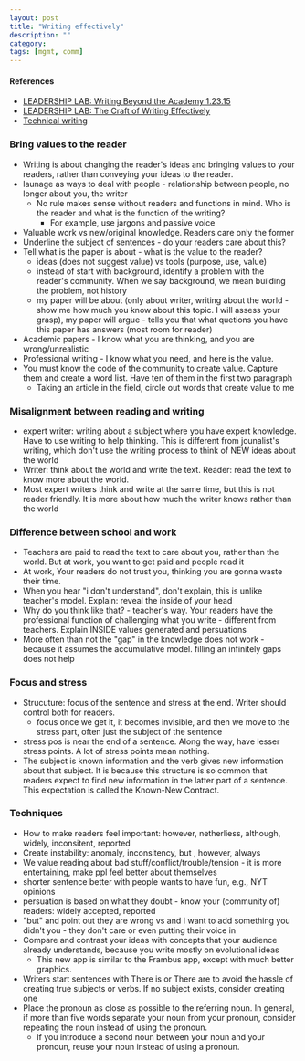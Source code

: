 ```yaml
---
layout: post
title: "Writing effectively" 
description: ""
category: 
tags: [mgmt, comm]
--- 
```


#### References

* [LEADERSHIP LAB: Writing Beyond the Academy 1.23.15](https://www.youtube.com/watch?v=aFwVf5a3pZM)
* [LEADERSHIP LAB: The Craft of Writing Effectively](https://www.youtube.com/watch?v=vtIzMaLkCaM)
* [Technical writing](https://developers.google.com/tech-writing/overview)

### Bring values to the reader

* Writing is about changing the reader's ideas and bringing values to your readers, rather than conveying your ideas to the reader. 
* launage as ways to deal with people - relationship between people, no longer about you, the writer
  * No rule makes sense without readers and functions in mind. Who is the reader and what is the function of the writing?
    * For example, use jargons and passive voice
* Valuable work vs new/original knowledge. Readers care only the former
* Underline the subject of sentences - do your readers care about this?
* Tell what is the paper is about - what is the value to the reader?
  * ideas (does not suggest value) vs tools (purpose, use, value)
  * instead of start with background, identify a problem with the reader's community. When we say background, we mean building the problem, not history
  * my paper will be about (only about writer, writing about the world - show me how much you know about this topic. I will assess your grasp), my paper will argue - tells you that what quetions you have this paper has answers (most room for reader)
* Academic papers - I know what you are thinking, and you are wrong/unrealistic 
* Professional writing - I know what you need, and here is the value.
* You must know the code of the community to create value. Capture them and create a word list. Have ten of them in the first two paragraph
  * Taking an article in the field, circle out words that create value to me

### Misalignment between reading and writing

* expert writer: writing about a subject where you have expert knowledge. Have to use writing to help thinking. This is different from jounalist's writing, which don't use the writing process to think of NEW ideas about the world
* Writer: think about the world and write the text. Reader: read the text to know more about the world.
* Most expert writers think and write at the same time, but this is not reader friendly. It is more about how much the writer knows rather than the world

### Difference between school and work

* Teachers are paid to read the text to care about you, rather than the world. But at work, you want to get paid and people read it
* At work, Your readers do not trust you, thinking you are gonna waste their time.
* When you hear "i don't understand", don't explain, this is unlike teacher's model. Explain: reveal the inside of your head
* Why do you think like that? - teacher's way. Your readers have the professional function of challenging what you write - different from teachers. Explain INSIDE values generated and persuations
* More often than not the "gap" in the knowledge does not work - because it assumes the accumulative model. filling an infinitely gaps does not help


### Focus and stress

* Strucuture: focus of the sentence and stress at the end. Writer should control both for readers.  
  * focus once we get it, it becomes invisible, and then we move to the stress part, often just the subject of the sentence
* stress pos is near the end of a sentence. Along the way, have lesser stress points. A lot of stress points mean nothing.
* The subject is known information and the verb gives new information about that subject.  It is because this structure is so common that readers expect to find new information in the latter part of a sentence.  This expectation is called the Known-New Contract.

### Techniques

* How to make readers feel important: however, netherliess, although, widely, inconsitent, reported
* Create instability: anomaly, inconsitency, but , however, always
* We value reading about bad stuff/conflict/trouble/tension - it is more entertaining, make ppl feel better about themselves
* shorter sentence better with people wants to have fun, e.g., NYT opinions
* persuation is based on what they doubt - know your (community of) readers: widely accepted, reported
* "but" and point out they are wrong vs and I want to add something you didn't you - they don't care or even putting their voice in
* Compare and contrast your ideas with concepts that your audience already understands, because you write mostly on evolutional ideas
  * This new app is similar to the Frambus app, except with much better graphics.
* Writers start sentences with There is or There are to avoid the hassle of creating true subjects or verbs. If no subject exists, consider creating one
* Place the pronoun as close as possible to the referring noun. In general, if more than five words separate your noun from your pronoun, consider repeating the noun instead of using the pronoun.
  * If you introduce a second noun between your noun and your pronoun, reuse your noun instead of using a pronoun.


